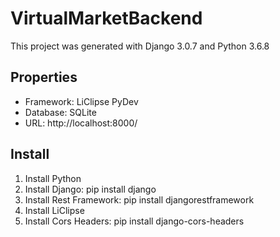 # VirtualMarketBackend
This project was generated with Django 3.0.7 and Python 3.6.8
## Properties
- Framework: LiClipse PyDev
- Database: SQLite
- URL: http://localhost:8000/
## Install
1. Install Python
2. Install Django: pip install django
3. Install Rest Framework: pip install djangorestframework
4. Install LiClipse
5. Install Cors Headers: pip install django-cors-headers
